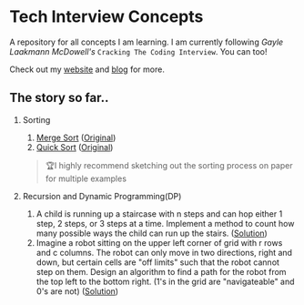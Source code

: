 # Tech Interview Concepts
A repository for all concepts I am learning. I am currently following *Gayle Laakmann McDowell's* `Cracking The Coding Interview`. You can too!

Check out my [website](https://rakshithsm.com) and [blog](https://rakshithsm.com/blog) for more.

## The story so far..
1. Sorting
    1. [Merge Sort](https://github.com/Maxrovr/concepts/blob/master/python/sorting/merge_sort.py) ([Original](https://www.hackerearth.com/practice/algorithms/sorting/merge-sort/tutorial/))
    2. [Quick Sort](https://github.com/Maxrovr/concepts/blob/master/python/sorting/quick_sort.py) ([Original](https://www.interviewbit.com/tutorial/quicksort-algorithm/))
    > :trophy:I highly recommend sketching out the sorting process on paper for multiple examples

2. Recursion and Dynamic Programming(DP)
    1. A child is running up a staircase with n steps and can hop either 1 step, 2 steps, or 3 steps at a time. Implement a method to count how many possible ways the child can run up the stairs. ([Solution](https://github.com/Maxrovr/concepts/blob/master/python/recursion_and_dp/8.1_Triple_Step.py))
    2. Imagine a robot sitting on the upper left corner of grid with r rows and c columns. The robot can only move in two directions, right and down, but certain cells are "off limits" such that the robot cannot step on them. Design an algorithm to find a path for the robot from the top left to the bottom right. (1's in the grid are "navigateable" and 0's are not) ([Solution](https://github.com/Maxrovr/concepts/blob/master/python/recursion_and_dp/8.2_Robot_In_A_Grid.py))